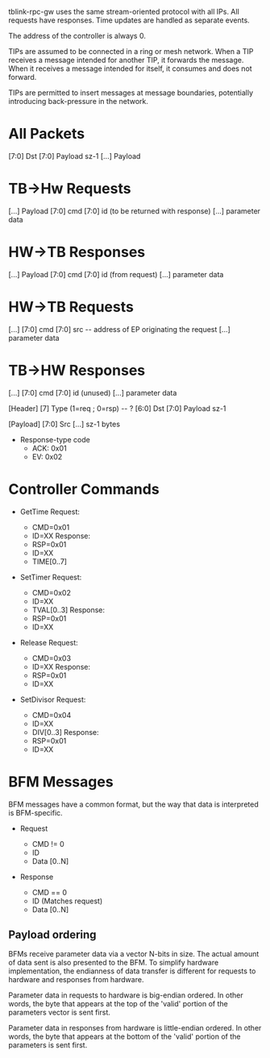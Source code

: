 
tblink-rpc-gw uses the same stream-oriented protocol with all IPs. All requests
have responses. Time updates are handled as separate events.

The address of the controller is always 0.

TIPs are assumed to be connected in a ring or mesh network. When a TIP receives
a message intended for another TIP, it forwards the message. When it receives
a message intended for itself, it consumes and does not forward.

TIPs are permitted to insert messages at message boundaries, potentially
introducing back-pressure in the network.

# All Packets
[7:0]   Dst
[7:0]   Payload sz-1
[...]   Payload

# TB->Hw Requests
[...]   Payload
  [7:0] cmd
  [7:0] id (to be returned with response)
  [...] parameter data
  
# HW->TB Responses
[...]   Payload
  [7:0] cmd
  [7:0] id (from request)
  [...] parameter data

# HW->TB Requests
[...]
  [7:0] cmd
  [7:0] src -- address of EP originating the request
  [...] parameter data

# TB->HW Responses
[...]
  [7:0] cmd
  [7:0] id (unused)
  [...] parameter data
  
[Header]
  [7]     Type (1=req ; 0=rsp) -- ?
  [6:0]   Dst
  [7:0]   Payload sz-1

[Payload]
  [7:0]   Src
  [...]   sz-1 bytes
  
- Response-type code
  - ACK: 0x01
  - EV: 0x02

# Controller Commands

- GetTime
  Request:
    - CMD=0x01
    - ID=XX
  Response:
    - RSP=0x01
    - ID=XX
    - TIME[0..7]

- SetTimer
  Request:
    - CMD=0x02
    - ID=XX
    - TVAL[0..3]
  Response:
    - RSP=0x01
    - ID=XX
    
- Release
  Request:
    - CMD=0x03
    - ID=XX
  Response:
    - RSP=0x01
    - ID=XX
- SetDivisor
  Request:
    - CMD=0x04
    - ID=XX
    - DIV[0..3]
  Response:
    - RSP=0x01
    - ID=XX

# BFM Messages

BFM messages have a common format, but the way that data is interpreted 
is BFM-specific.

- Request
  - CMD != 0
  - ID
  - Data [0..N]
  
- Response
  - CMD == 0
  - ID (Matches request)
  - Data [0..N]

## Payload ordering
BFMs receive parameter data via a vector N-bits in size. The actual amount of 
data sent is also presented to the BFM. To simplify hardware implementation,
the endianness of data transfer is different for requests to hardware and
responses from hardware.

Parameter data in requests to hardware is big-endian ordered. In other words,
the byte that appears at the top of the 'valid' portion of the parameters
vector is sent first.

Parameter data in responses from hardware is little-endian ordered. In other
words, the byte that appears at the bottom of the 'valid' portion of the
parameters is sent first.


  

